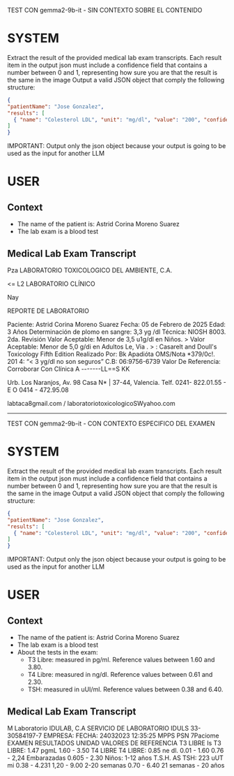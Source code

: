 TEST CON gemma2-9b-it - SIN CONTEXTO SOBRE EL CONTENIDO

# SYSTEM
Extract the result of the provided medical lab exam transcripts.
Each result item in the output json must include a confidence field that contains a number between 0 and 1, representing how sure you are that the result is the same in the image
Output a valid JSON object that comply the following structure:
```json
{
"patientName": "Jose Gonzalez",
"results": [
  { "name": "Colesterol LDL", "unit": "mg/dl", "value": "200", "confidence": 0.95}
]
}
```

IMPORTANT: Output only the json object because your output is going to be used as the input for another LLM


# USER
## Context
- The name of the patient is: Astrid Corina Moreno Suarez
- The lab exam is a blood test

## Medical Lab Exam Transcript
Pza LABORATORIO TOXICOLOGICO DEL AMBIENTE, C.A.

<= L2 LABORATORIO CLÍNICO

Nay

REPORTE DE LABORATORIO

Paciente: Astrid Corina Moreno Suarez
Fecha: 05 de Febrero de 2025
Edad: 3 Años
Determinación de plomo en sangre: 3,3 yg /dl
Técnica: NIOSH 8003. 2da. Revisión
Valor Aceptable: Menor de 3,5 u1g/dl en Niños. >
Valor Aceptable: Menor de 5,0 g/di en Adultos Le, Via . > :
Casarelt and Doull's Toxicology Fifth Edition Realizado Por: Bk Apadióta
OMS/Nota *379/0c!. 201 4: “< 3 yg/dl no son seguros” C.B: 06:9756-6739
Valor De Referencia: Corroborar Con Clínica
A -------LL==S KK

Urb. Los Naranjos, Av. 98 Casa N* | 37-44, Valencia. Telf. 0241- 822.01.55 - E O 0414 - 472.95.08

labtaca8gmail.com / laboratoriotoxicologicoSWyahoo.com




---

TEST CON gemma2-9b-it - CON CONTEXTO ESPECIFICO DEL EXAMEN

# SYSTEM
Extract the result of the provided medical lab exam transcripts.
Each result item in the output json must include a confidence field that contains a number between 0 and 1, representing how sure you are that the result is the same in the image
Output a valid JSON object that comply the following structure:
```json
{
"patientName": "Jose Gonzalez",
"results": [
  { "name": "Colesterol LDL", "unit": "mg/dl", "value": "200", "confidence": 0.95}
]
}
```

IMPORTANT: Output only the json object because your output is going to be used as the input for another LLM


# USER
## Context
- The name of the patient is: Astrid Corina Moreno Suarez
- The lab exam is a blood test
- About the tests in the exam:
  - T3 Libre: measured in pg/ml. Reference values between 1.60 and 3.80.
  - T4 Libre: measured in ng/dl. Reference values between 0.61 and 2.30.
  - TSH: measured in uUI/ml. Reference values between 0.38 and 6.40.

## Medical Lab Exam Transcript
M Laboratorio IDULAB, C.A SERVICIO DE LABORATORIO
IDULS 33-30584197-7 EMPRESA: FECHA: 24032023 12:35:25
MPPS PSN
7Paciome
EXAMEN RESULTADOS UNIDAD VALORES DE REFERENCIA
T3 LIBRE Is
T3 LIBRE: 1.47 pgmL 1.60 - 3.50
T4 LIBRE
T4 LIBRE: 0.85 ne dl. 0.01 - 1.60
0.76 - 2,24 Embarazadas
0.605 - 2.30 Niños: 1-12 años
T.S.H. AS
TSH: 223 uUT mi 0.38 - 4.231
1,20 - 9.00 2-20 semanas
0.70 - 6.40 21 semanas - 20 años
